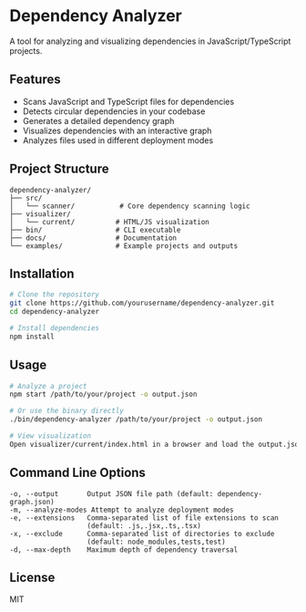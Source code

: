 # Dependency Analyzer

A tool for analyzing and visualizing dependencies in JavaScript/TypeScript projects.

## Features

- Scans JavaScript and TypeScript files for dependencies
- Detects circular dependencies in your codebase
- Generates a detailed dependency graph
- Visualizes dependencies with an interactive graph
- Analyzes files used in different deployment modes

## Project Structure

```
dependency-analyzer/
├── src/
│   └── scanner/           # Core dependency scanning logic
├── visualizer/
│   └── current/          # HTML/JS visualization
├── bin/                  # CLI executable
├── docs/                 # Documentation
└── examples/             # Example projects and outputs
```

## Installation

```bash
# Clone the repository
git clone https://github.com/yourusername/dependency-analyzer.git
cd dependency-analyzer

# Install dependencies
npm install
```

## Usage

```bash
# Analyze a project
npm start /path/to/your/project -o output.json

# Or use the binary directly
./bin/dependency-analyzer /path/to/your/project -o output.json

# View visualization
Open visualizer/current/index.html in a browser and load the output.json file
```

## Command Line Options

```
-o, --output       Output JSON file path (default: dependency-graph.json)
-m, --analyze-modes Attempt to analyze deployment modes
-e, --extensions   Comma-separated list of file extensions to scan 
                   (default: .js,.jsx,.ts,.tsx)
-x, --exclude      Comma-separated list of directories to exclude 
                   (default: node_modules,tests,test)
-d, --max-depth    Maximum depth of dependency traversal
```

## License

MIT 
